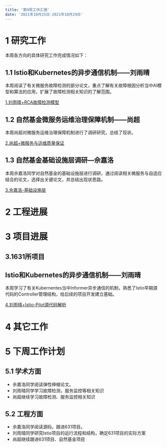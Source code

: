 ```yaml
---
title: '第9周工作汇报'
date: '2021年10月25日-2021年10月29日'
---
```


<!-- 只允许使用一级标题和二级标题 -->

# 1 研究工作

本周各方向的具体研究工作完成情况如下：

## 1.1 Istio和Kubernetes的异步通信机制——刘雨晴

本周阅读了有关微服务故障检测的部分论文，重点了解有关故障根因分析当中AI模型和算法的应用，扩展了故障检测相关知识的了解范围。

[1.刘雨晴+RCA故障检测模型](1.刘雨晴+RCA故障检测模型.docx)

## 1.2 自然基金微服务运维治理保障机制——尚超

本周尚超对微服务运维治理保障机制进行了调研研究，总结了现状。

[2.尚超+微服务与运维质量保证](2.尚超+微服务与运维质量保证.docx)

## 1.3 自然基金基础设施层调研—佘嘉洛

本周佘嘉洛同学对自然基金的基础设施层进行调研，通过阅读相关微服务与自适应结合的论文，选择出关键论文，并总结出现状思路。

[3.佘嘉洛-基础设施层](3.佘嘉洛+基础设施层.docx)

# 2 工程进展

# 3 项目进展

## 3.1631所项目
## Istio和Kubernetes的异步通信机制——刘雨晴

本周学习了有关Kubernentes当中Informer异步通信的机制，熟悉了Istio早期源代码的Controller管理结构，给后续的项目开发建立基础。

[4.刘雨晴+Istio-Pilot源代码解析](4.刘雨晴+Istio-Pilot源代码解析.docx)

# 4 其它工作

# 5 下周工作计划

## 5.1 学术方面

* 佘嘉洛同学阅读弹性伸缩论文。
* 刘雨晴同学学习故障检测，服务监控等相关知识
* 尚超继续学习故障检测、服务监控相关知识

## 5.2 工程方面

* 佘嘉洛同学阅读源码，跟进631项目。
* 刘雨晴同学研究Istio项目的运行流程和结构，确定631项目的实际方案
* 尚超继续跟进631项目、自然基金项目

